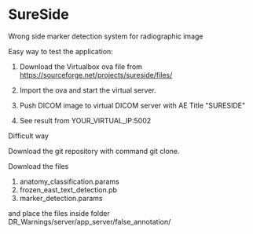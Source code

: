 # SureSide
Wrong side marker detection system for radiographic image

Easy way to test the application:

1. Download the Virtualbox ova file from  https://sourceforge.net/projects/sureside/files/
  
2. Import the ova and start the virtual server.

3. Push DICOM image to virtual DICOM server with AE Title "SURESIDE"

4. See result from YOUR_VIRTUAL_IP:5002


Difficult way

Download the git repository with command git clone.

Download the files

1. anatomy_classification.params
2. frozen_east_text_detection.pb
3. marker_detection.params

and place the files inside folder DR_Warnings/server/app_server/false_annotation/




